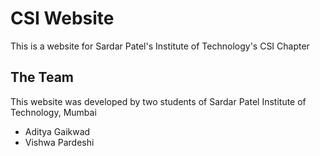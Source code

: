 # CSI Website
This is a website for Sardar Patel's Institute of Technology's CSI Chapter

## The Team
This website was developed by two students of Sardar Patel Institute of Technology, Mumbai
* Aditya Gaikwad
* Vishwa Pardeshi
